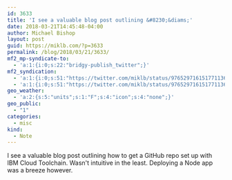 ```yaml
---
id: 3633
title: 'I see a valuable blog post outlining &#8230;&diams;'
date: 2018-03-21T14:45:48-04:00
author: Michael Bishop
layout: post
guid: https://miklb.com/?p=3633
permalink: /blog/2018/03/21/3633/
mf2_mp-syndicate-to:
  - 'a:1:{i:0;s:22:"bridgy-publish_twitter";}'
mf2_syndication:
  - 'a:1:{i:0;s:51:"https://twitter.com/miklb/status/976529716151771136";}'
  - 'a:1:{i:0;s:51:"https://twitter.com/miklb/status/976529716151771136";}'
geo_weather:
  - 'a:2:{s:5:"units";s:1:"F";s:4:"icon";s:4:"none";}'
geo_public:
  - "1"
categories:
  - misc
kind:
  - Note
---
```

I see a valuable blog post outlining how to get a GitHub repo set up with IBM Cloud Toolchain. Wasn't intuitive in the least. Deploying a Node app was a breeze however. 